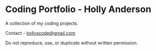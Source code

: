 # Coding Portfolio - Holly Anderson

A collection of my coding projects. 

Contact - hollyscode@gmail.com

Do not reproduce, use, or duplicate without written permission.
